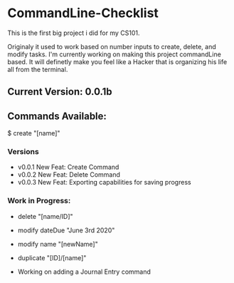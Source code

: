 # CommandLine-Checklist

This is the first big project i did for my CS101. 

Originaly it used to work based on number inputs to create, delete, and modify tasks. I'm currently working on making this project commandLine based. It will definetly make you feel like a Hacker that is organizing his life all from the terminal.

## Current Version: 0.0.1b
## Commands Available:

 $ create "[name]" 

### Versions
- v0.0.1 New Feat: Create Command
- v0.0.2 New Feat: Delete Command
- v0.0.3 New Feat: Exporting capabilities for saving progress

### Work in Progress:

 - delete "[name/ID]"
 
 - modify dateDue "June 3rd 2020"
 
 - modify name "[newName]"
 
 - duplicate "[ID]/[name]"

 - Working on adding a Journal Entry command

